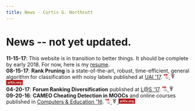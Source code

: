 ```yaml
---
title: News - Curtis G. Northcutt
---
```


# News -- not yet updated.

**11-15-17**: This website is in transition to better things. It should be complete by early 2018. For now, here is my [resume](resources/pdf/cv.pdf).  
**08-15-17**: <b>Rank Pruning</b> is a state-of-the-art, robust, time-efficient, general algorithm for classification with noisy labels published at <a href="http://auai.org/uai2017/proceedings/papers/35.pdf">UAI '17</a>.
<a href="resources/pdf/northcutt_2017_rankpruning.pdf"> <img src="resources/img/icons/pdf_icon.png" style="height:1em"> </a> 
<a href="https://github.com/cgnorthcutt/rankpruning"> <img src="resources/img/icons/github_icon.jpg" style="height:1em"> </a>
<a href="https://arxiv.org/abs/1705.01936"> <img src="resources/img/icons/arxiv_icon.jpg" style="height:1em"> </a>  
**04-20-17**: <b>Forum Ranking Diversification</b> published at <a href="http://dl.acm.org/citation.cfm?id=3054016">L@S '17</a>.
<a href="resources/pdf/northcutt_2017_diversification.pdf"> <img src="resources/img/icons/pdf_icon.png" style="height:1em"> </a>
<a href="https://github.com/cgnorthcutt/forum-diversification"> <img src="resources/img/icons/github_icon.jpg" style="height:1em"> </a>  
**09-20-16**: <b>CAMEO Cheating Detection in MOOCs</b> and online courses published in <a href="http://www.sciencedirect.com/science/article/pii/S0360131516300896">Computers & Education '16</a>.
<a href="resources/pdf/northcutt_2016_cameo.pdf"> <img src="resources/img/icons/pdf_icon.png" style="height:1em"> </a> 
<a href="https://github.com/CGNx/edx2bigquery/blob/master/edx2bigquery/make_problem_analysis.py#L1628"> <img src="resources/img/icons/github_icon.jpg" style="height:1em"> </a>
<a href="https://arxiv.org/abs/1508.05699"> <img src="resources/img/icons/arxiv_icon.jpg" style="height:1em"> </a> 

